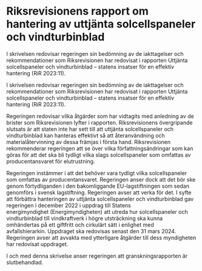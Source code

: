 # Riksrevisionens rapport om hantering av uttjänta solcellspaneler och vindturbinblad

I skrivelsen redovisar regeringen sin bedömning av de iakttagelser och rekommendationer som Riksrevisionen har redovisat i rapporten Uttjänta solcellspaneler och vindturbinblad – statens insatser för en effektiv hantering (RiR 2023:11).

I skrivelsen redovisar regeringen sin bedömning av de iakttagelser och rekommendationer som Riksrevisionen har redovisat i rapporten Uttjänta solcellspaneler och vindturbinblad – statens insatser för en effektiv hantering (RiR 2023:11).

Regeringen redovisar vilka åtgärder som har vidtagits med anledning av de brister som Riksrevisionen lyfter i rapporten. Riksrevisionens övergripande slutsats är att staten inte har sett till att uttjänta solcellspaneler och vindturbinblad kan hanteras effektivt så att återanvändning och materialåtervinning av dessa främjas i första hand. Riksrevisionen rekommenderar regeringen att se över vilka författningsändringar som kan göras för att det ska bli tydligt vilka slags solcellspaneler som omfattas av producentansvaret för elutrustning.

Regeringen instämmer i att det behöver vara tydligt vilka solcellspaneler
som omfattas av producentansvaret. Regeringen anser dock att det bör ske
genom förtydliganden i den bakomliggande EU-lagstiftningen som sedan
genomförs i svensk lagstiftning. Regeringen avser att verka för det.
I syfte att förbättra hanteringen av uttjänta solcellspaneler och vindturbinblad gav regeringen i december 2022 i uppdrag till Statens energimyndighet (Energimyndigheten) att utreda hur solcellspaneler och
vindturbinblad till vindkraftverk i högre utsträckning ska kunna omhändertas på ett giftfritt och cirkulärt sätt i enlighet med avfallshierarkin. Uppdraget ska redovisas senast den 31 mars 2024. Regeringen avser att avvakta med ytterligare åtgärder till dess myndigheten har redovisat uppdraget.

I och med denna skrivelse anser regeringen att granskningsrapporten är
slutbehandlad.
